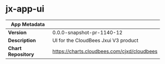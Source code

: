 # jx-app-ui

|App Metadata||
|---|---|
| **Version** | 0.0.0-snapshot-pr-1140-12 |
| **Description** | UI for the CloudBees Jxui V3 product |
| **Chart Repository** | https://charts.cloudbees.com/cjxd/cloudbees |
